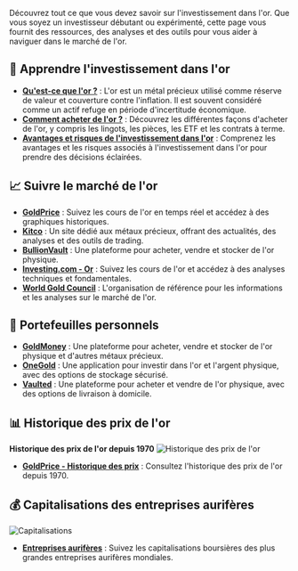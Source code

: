 Découvrez tout ce que vous devez savoir sur l'investissement dans l'or. Que vous soyez un investisseur débutant ou expérimenté, cette page vous fournit des ressources, des analyses et des outils pour vous aider à naviguer dans le marché de l'or.

## 🏦 Apprendre l'investissement dans l'or

- **[Qu'est-ce que l'or ?](#)** : L'or est un métal précieux utilisé comme réserve de valeur et couverture contre l'inflation. Il est souvent considéré comme un actif refuge en période d'incertitude économique.
- **[Comment acheter de l'or ?](#)** : Découvrez les différentes façons d'acheter de l'or, y compris les lingots, les pièces, les ETF et les contrats à terme.
- **[Avantages et risques de l'investissement dans l'or](#)** : Comprenez les avantages et les risques associés à l'investissement dans l'or pour prendre des décisions éclairées.

## 📈 Suivre le marché de l'or

- **[GoldPrice](https://goldprice.org)** : Suivez les cours de l'or en temps réel et accédez à des graphiques historiques.
- **[Kitco](https://www.kitco.com)** : Un site dédié aux métaux précieux, offrant des actualités, des analyses et des outils de trading.
- **[BullionVault](https://www.bullionvault.com)** : Une plateforme pour acheter, vendre et stocker de l'or physique.
- **[Investing.com - Or](https://fr.investing.com/commodities/gold)** : Suivez les cours de l'or et accédez à des analyses techniques et fondamentales.
- **[World Gold Council](https://www.gold.org)** : L'organisation de référence pour les informations et les analyses sur le marché de l'or.

## 👝 Portefeuilles personnels

- **[GoldMoney](https://www.goldmoney.com)** : Une plateforme pour acheter, vendre et stocker de l'or physique et d'autres métaux précieux.
- **[OneGold](https://www.onegold.com)** : Une application pour investir dans l'or et l'argent physique, avec des options de stockage sécurisé.
- **[Vaulted](https://www.vaulted.com)** : Une plateforme pour acheter et vendre de l'or physique, avec des options de livraison à domicile.

## 📊 Historique des prix de l'or

**Historique des prix de l'or depuis 1970**
![Historique des prix de l'or](https://goldprice.org/charts/gold_all_data_o_usd_x.png)
- **[GoldPrice - Historique des prix](https://goldprice.org/gold-price-history.html)** : Consultez l'historique des prix de l'or depuis 1970.

## 💰 Capitalisations des entreprises aurifères

![Capitalisations](https://i.ibb.co/XSD5CyC/capi.png)

- **[Entreprises aurifères](https://companiesmarketcap.com/gold/largest-gold-mining-companies-by-market-cap/)** : Suivez les capitalisations boursières des plus grandes entreprises aurifères mondiales.